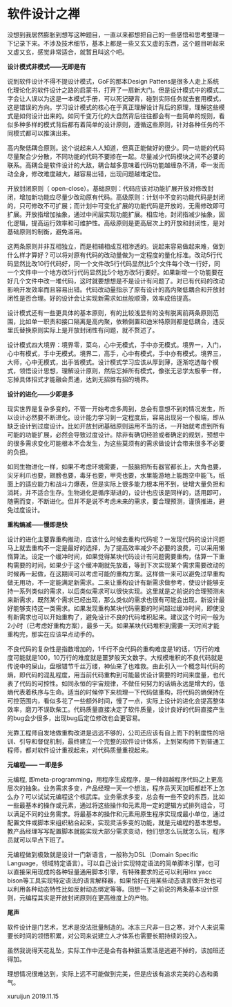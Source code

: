 # 软件设计之禅

没想到我居然膨胀到想写这种题目，一直以来都想把自己的一些感悟和思考整理一下记录下来。不涉及技术细节，基本上都是一些又玄又虚的东西，这个题目听起来又虚又玄，感觉非常适合，就暂且叫这个吧。



**设计模式非模式——无即是有**

说到软件设计不得不提设计模式，GoF的那本Design Pattens是很多人走上系统化理论化的软件设计之路的启蒙书，打开了一扇新大门。但是设计模式中的模式二字会让人误以为这是一本模式手册，可以死记硬背，碰到实际任务就去套用模式，这是错误的方向。学习设计模式的核心在于真正理解设计背后的原理，理解这些模式是如何设计出来的。如同千变万化的大自然背后往往都会有一些简单的规则，看似多种多样的模式背后都有着简单的设计原则，遵循这些原则，针对各种任务的不同模式都可以推演出来。

高内聚低耦合原则。这个说起来人人知道，但真正能做好的很少。同一功能的代码尽量聚合少分散，不同功能的代码不要掺在一起。尽量减少代码模块之间不必要的联系。高耦合是软件设计的大敌，耦合越多意味着代码功能越缠杂不清，牵一发而动全身，修改难度越大，越容易出错，出现问题越难定位。

开放封闭原则（ open-close）。基础原则：代码应该对功能扩展开放对修改封闭，增加新功能应尽量少改动原有代码。高级原则：计划中不变的功能代码是封闭的，只可修改不可扩展；而计划中可变化扩展的功能代码是开放的，无需修改即可扩展。开放指增加抽象，通过中间层实现功能扩展。相应地，封闭指减少抽象，固化逻辑，提高运行效率和可维护性。高级原则是更高层次上的开放和封闭性，是对基础原则的制衡，避免滥用。

这两条原则并非互相独立，而是相辅相成互相渗透的。说起来容易做起来难，做到什么样才算好？可以将对原有代码的改动量做为一定程度的量化标准。改动5行代码显然比改10行代码好，同一个文件改5行代码显然比5个文件每个改一行好，同一个文件中一个地方改5行代码显然比5个地方改5行要好。如果新增一个功能要在好几个文件中改一堆代码，这时就要想想是不是设计有问题了。对已有代码的改动影响开发效率而且容易出错。代码改动量指示了原有设计的高内聚低耦合和开放封闭性是否合理。好的设计会让实现新需求如丝般顺滑，效率成倍提高。

设计模式还有一些更具体的基本原则，有的比较浅显有的没有脱离前两条原则范围，比如单一职责和接口隔离是高内聚，依赖倒置和迪米特原则都是低耦合，违反里氏替换原则实际上是开放封闭性有问题，就不赘述了。

设计模式四大境界：境界零，菜鸟，心中无模式，手中亦无模式。境界一，入门，心中有模式，手中无模式。境界二，高手，心中有模式，手中亦有模式。境界三，大师，心中无模式，出手皆模式。设计模式学习应该从厚到薄，逐渐吃透每个模式，领悟设计思想，理解设计原则，然后忘掉所有模式，像张无忌学太极拳一样，忘掉具体招式才能融会贯通，达到无招胜有招的境界。


**设计的进化——少即是多**

现实世界是复杂多变的，不管一开始考虑多周到，总会有意想不到的情况发生，所以设计必然要不断进化。设计能力学习到一定程度后，容易出现另一个极端，即从缺乏设计到过度设计。比如开放封闭基础原则运用不当的话，一开始就考虑到所有可能的功能扩展，必然会导致过度设计。除非有确切经验或者确定的规划，预想中的很多需求变化可能根本不会发生，为这些莫须有的需求做设计会带来很多不必要的负担。

如同生物进化一样，如果不考虑环境需要，一鼓脑把所有器官都长上，大角也要，尖牙利爪也要，翅膀也要，毒牙也要，甲壳也要，水里能游地上能跑空中能飞，纸面上的适应能力和战斗力爆表，但是实际上很多能力根本用不到，徒增大量负担和消耗，并不适合生存。生物进化是循序渐进的，设计也应该是同样的，适用即可，随需而变，不断进化。但并不是说不考虑未来的需求，要合理预测，谨慎推进，避免过度设计。


**重构熵减——慢即是快**

设计的进化主要靠重构推动，应该什么时候去重构代码呢？一发现代码的设计问题马上就去重构不一定是最好的选择，为了提高效率减少不必要的浪费，可以采用懒惰算法。设定一个缓冲时间，如果觉得某块代码设计有问题需要重构，估算一下重构需要的时间，如果少于这个缓冲期就先放着，等到下次实现某个需求需要改动的时候再一起做，在这期间可以考虑可能的重构方案。这样做一来可以避免过早重构做无用功，不一定能满足新需求。二来让重构设计有新需求做参考，使设计能够支持一系列类似的需求，以后类似需求可以很快实现。这里就是之前说的合理预测未来新需求，既然某个需求已经出现，那么类似的需求也很有可能会出现，新设计最好能够支持这一类需求。如果发现重构某块代码需要的时间超过缓冲时间，即使没有新需求也可以开始重构了，避免设计不良的代码堆积起来。建议这个时间一般为2小时（已考虑好重构方案），最多一天。如果某块代码堆积到需要一天时间才能重构完，那实在应该早点动手的。

不良代码的复杂性是指数增加的，1千行不良代码的重构难度是1的话，1万行的难度可能就是100，10万行的难度就是噩梦般天文数字。大规模堆积的不良代码就是传说中的屎山，盘根错节千丝万缕，神仙来了也难救。由此引入一个概念叫代码的熵，即代码的混乱程度，用当前代码重构到可能最优设计需要的时间来度量，也代表了代码的可控性。如同永恒的宇宙规律，不做任何努力的话熵永远是增大的，低熵代表着秩序与生命。适当的时候停下来梳理一下代码做重构，将代码的熵保持在可控范围内，看似多花了一些额外时间，慢了一点，实际上设计的进化会提高整体效率，磨刀不误砍柴工。代码质量直接决定了软件质量，设计良好的代码直接产生的bug会少很多，出现bug后定位修改也会更容易。

光靠工程师自发地做重构改进是远远不够的，公司还应该有自上而下的制度性的培训、引导和督促机制，最终建立一个完整的软件设计体系，上到架构师下到普通工程师，都对软件设计重视起来，对代码质量重视起来。


**元编程—— 一即是多**

元编程, 即meta-programming，用程序生成程序，是一种超越程序代码之上更高层次的抽象。业务需求多变，产品经理一天一个想法，程序员天天加班都赶不上怎么办？可以试试元编程这个核武库。业务需求多变，总会有一些不变的东西，比如一些最基本的操作或元素，通过将这些操作和元素用一定的逻辑方式排列组合，可以满足不同的业务需求。将最基本的操作和元素用原生程序实现成最小单位，通过配置文件或脚本来组织粘合起来，实现灵活多变的功能，就是元编程的基本思想。教产品经理写写配置脚本就能实现大部分需求变动，他们想怎么玩就怎么玩，程序员就可以早点下班了。

元编程做到极致就是设计一门新语言，一般称为DSL（Domain Specific Language，领域特定语言）。可以自己设计实现特定语法的简单脚本引擎，也可以直接采用现成的各种轻量通用脚本引擎，有特殊要求的还可以利用lex yacc bison等工具实现特定语法的语言解释器，如果恰好在用某些动态语言做开发也可以利用各种动态特性比如反射动态绑定等等。回想一下之前说的两条基本设计原则，元编程其实是开放封闭原则在更高维度上的产物。


**尾声**

软件设计是门艺术，艺术是没法批量制造的。冰冻三尺非一日之寒，对个人来说需要长时间的领悟积累，对公司来说建立人才体系也需要长期持续的投入。

虽然我说得天花乱坠，实际工作中还是会有各种脏活累活是逃避不掉的，该加班还得加。

理想情况很难达到，实际上远不可能做到完美，但是应该有追求完美的心态和勇气。

xuruijun
2019.11.15
